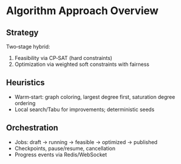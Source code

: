 # Algorithm Approach Overview

## Strategy

Two‑stage hybrid:
1. Feasibility via CP‑SAT (hard constraints)
2. Optimization via weighted soft constraints with fairness

## Heuristics

- Warm‑start: graph coloring, largest degree first, saturation degree ordering
- Local search/Tabu for improvements; deterministic seeds

## Orchestration

- Jobs: draft → running → feasible → optimized → published
- Checkpoints, pause/resume, cancellation
- Progress events via Redis/WebSocket
